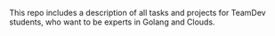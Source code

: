 This repo includes a description of all tasks and projects for TeamDev students, who want to be experts in Golang and Clouds.